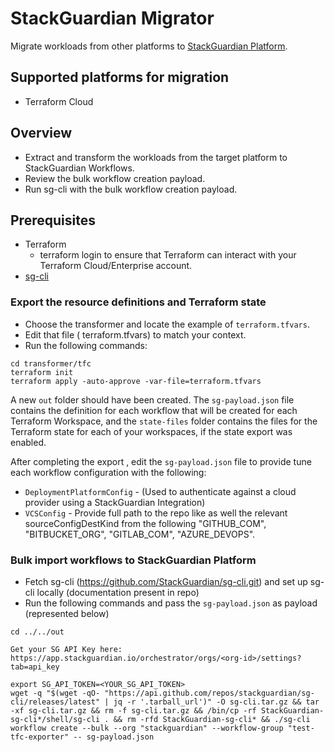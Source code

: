 # StackGuardian Migrator

Migrate workloads from other platforms to [StackGuardian Platform](https://app.stackguardian.io).

## Supported platforms for migration

- Terraform Cloud

## Overview

- Extract and transform the workloads from the target platform to StackGuardian Workflows.
- Review the bulk workflow creation payload.
- Run sg-cli with the bulk workflow creation payload.

## Prerequisites

- Terraform
  - terraform login to ensure that Terraform can interact with your Terraform Cloud/Enterprise account.
- [sg-cli](https://github.com/StackGuardian/sg-cli/tree/main/shell)

### Export the resource definitions and Terraform state

- Choose the transformer and locate the example of `terraform.tfvars`.
- Edit that file ( terraform.tfvars) to match your context.
- Run the following commands:

```shell
cd transformer/tfc
terraform init
terraform apply -auto-approve -var-file=terraform.tfvars
```

A new `out` folder should have been created. The `sg-payload.json` file contains the definition for each workflow that will be created for each Terraform Workspace, and the `state-files` folder contains the files for the Terraform state for each of your workspaces, if the state export was enabled.

After completing the export , edit the `sg-payload.json` file to provide tune each workflow configuration with the following:
- `DeploymentPlatformConfig` - (Used to authenticate against a cloud provider using a StackGuardian Integration)
- `VCSConfig` - Provide full path to the repo like as well the relevant sourceConfigDestKind from the following "GITHUB_COM", "BITBUCKET_ORG", "GITLAB_COM", "AZURE_DEVOPS".

### Bulk import workflows to StackGuardian Platform

- Fetch sg-cli (https://github.com/StackGuardian/sg-cli.git) and set up sg-cli locally (documentation present in repo)
- Run the following commands and pass the `sg-payload.json` as payload (represented below)

```shell
cd ../../out

Get your SG API Key here: https://app.stackguardian.io/orchestrator/orgs/<org-id>/settings?tab=api_key

export SG_API_TOKEN=<YOUR_SG_API_TOKEN>
wget -q "$(wget -qO- "https://api.github.com/repos/stackguardian/sg-cli/releases/latest" | jq -r '.tarball_url')" -O sg-cli.tar.gz && tar -xf sg-cli.tar.gz && rm -f sg-cli.tar.gz && /bin/cp -rf StackGuardian-sg-cli*/shell/sg-cli . && rm -rfd StackGuardian-sg-cli* && ./sg-cli workflow create --bulk --org "stackguardian" --workflow-group "test-tfc-exporter" -- sg-payload.json
```